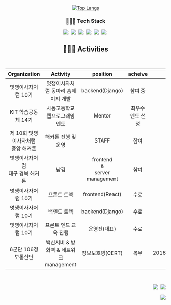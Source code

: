 <div align="center">

  [![Top Langs](https://github-readme-stats.vercel.app/api/top-langs/?username=syhan7516&layout=compact&custom_title=Top&nbsp;Language&nbsp;&nbsp;&bg_color=000000&title_color=ffffff&text_color=fff)](https://github.com/syhan7516/github-readme-stats)


  
  <h3>👩🏻‍💻 Tech Stack</h3>
  <img src="https://img.shields.io/badge/Python-3766AB?style=flat-square&logo=Python&logoColor=white"/></a>&nbsp;
  <img src="https://img.shields.io/badge/HTML-E34F26?style=flat-square&logo=HTML5&logoColor=white"/></a>&nbsp;
  <img src="https://img.shields.io/badge/CSS-1572B6?style=flat-square&logo=CSS3&logoColor=white"/></a>&nbsp;
  <img src="https://img.shields.io/badge/JavaScript-ffb13b?style=flat-square&logo=javascript&logoColor=white"/></a>&nbsp;  
  <img src="https://img.shields.io/badge/React-61DAFB?style=flat-square&logo=React&logoColor=white"/></a>&nbsp;  
  <img src="https://img.shields.io/badge/Django-092E20?style=flat-square&logo=Django&logoColor=white"/></a>&nbsp; 
  
<br>
    <h2 align="center">👩🏻‍💻 Activities </h2>
  <br>
  
  |Organization|Activity|position|acheive|Date|
  |:---:|:---:|:---:|:---:|:---:|
  |멋쟁이사자처럼 10기|멋쟁이사자처럼 동아리 홈페이지 개발|backend(Django)|참여 중|2022|
  |KIT 학습공동체 14기|사동고등학교 웹프로그래밍 멘토|Mentor|최우수 멘토 선정|2022|
  |제 10회 멋쟁이사자처럼 <br>중앙 해커톤| 해커톤 진행 및 운영 | STAFF | 참여 |2022|
  |멋쟁이사자처럼 <br>대구 경북 해커톤|남김|frontend<br>&<br>server management|참여|2022|
  |멋쟁이사자처럼 10기|프론트 트랙|frontend(React)|수료|2022|
  |멋쟁이사자처럼 10기|백엔드 트랙|backend(Django)|수료|2022|
  |멋쟁이사자처럼 10기|프론트 엔드 교육 진행 |운영진(대표)|수료|2022|
  |6군단 106정보통신단|백신서버 & 방화벽 & 네트워크<br>management|정보보호병(CERT)|복무|2016.03~2017.12|
  
<br>

<p align="right">
  <a href="https://www.instagram.com/han_sy.dg/"><img src="https://img.shields.io/badge/Instagram-E4405F?style=flat-square&logo=Instagram&logoColor=white&link=https://www.instagram.com/han_sy.dg/"/></a>&nbsp
  <a href="mailto:syhan7516@naver.com"><img src="https://img.shields.io/badge/Naver-03C75A?style=flat-square&logo=Naver&logoColor=white&link=syhan7516@naver.com"/></a>
</p>
<p align="right">
  <a href="https://hits.seeyoufarm.com"><img src="https://hits.seeyoufarm.com/api/count/incr/badge.svg?url=https%3A%2F%2Fgithub.com%2Fsyhan7516&count_bg=%23ffb13b&title_bg=%23000000&icon=github.svg&icon_color=%23E1DEDE&title=hits&edge_flat=false"/></a>
</p>
</div> 
